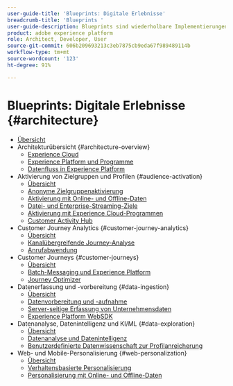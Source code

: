 ```yaml
---
user-guide-title: 'Blueprints: Digitale Erlebnisse'
breadcrumb-title: 'Blueprints '
user-guide-description: Blueprints sind wiederholbare Implementierungen, die bekannte Geschäftsprobleme adressieren und Architekturdiagramme, technische Überlegungen und Links zu relevanter Dokumentation enthalten.
product: adobe experience platform
role: Architect, Developer, User
source-git-commit: 606b209693213c3eb7875cb9eda67f989489114b
workflow-type: tm+mt
source-wordcount: '123'
ht-degree: 91%

---
```


# Blueprints: Digitale Erlebnisse {#architecture}

+ [Übersicht](/help/blueprints/overview.md)
+ Architekturübersicht {#architecture-overview}
   + [Experience Cloud](/help/blueprints/experience-platform/experience-cloud.md)
   + [Experience Platform und Programme](/help/blueprints/experience-platform/platform-applications.md)
   + [Datenfluss in Experience Platform](/help/blueprints/experience-platform/platform-data-flow.md)
+ Aktivierung von Zielgruppen und Profilen {#audience-activation}
   + [Übersicht](/help/blueprints/audience-activation/overview.md)
   + [Anonyme Zielgruppenaktivierung](/help/blueprints/audience-activation/anonymous.md)
   + [Aktivierung mit Online- und Offline-Daten](/help/blueprints/audience-activation/online-offline.md)
   + [Datei- und Enterprise-Streaming-Ziele](/help/blueprints/audience-activation/enterprise-destinations.md)
   + [Aktivierung mit Experience Cloud-Programmen](/help/blueprints/audience-activation/platform-and-applications.md)
   + [Customer Activity Hub](/help/blueprints/audience-activation/customer-activity.md)
+ Customer Journey Analytics {#customer-journey-analytics}
   + [Übersicht](/help/blueprints/customer-journey-analytics/overview.md)
   + [Kanalübergreifende Journey-Analyse](/help/blueprints/customer-journey-analytics/digital-behavioral-data-consolidation.md)
   + [Anrufabwendung](/help/blueprints/customer-journey-analytics/call-deflect.md)
+ Customer Journeys {#customer-journeys}
   + [Übersicht](/help/blueprints/customer-journeys/overview.md)
   + [Batch-Messaging und Experience Platform](/help/blueprints/customer-journeys/batch-messaging.md)
   + [Journey Optimizer](/help/blueprints/customer-journeys/journey-optimizer.md)
+ Datenerfassung und -vorbereitung {#data-ingestion}
   + [Übersicht](/help/blueprints/data-ingestion/overview.md)
   + [Datenvorbereitung und -aufnahme](/help/blueprints/data-ingestion/ingestion.md)
   + [Server-seitige Erfassung von Unternehmensdaten](/help/blueprints/data-ingestion/server-side-collection.md)
   + [Experience Platform WebSDK](/help/blueprints/data-ingestion/websdk.md)
+ Datenanalyse, Datenintelligenz und KI/ML {#data-exploration}
   + [Übersicht](/help/blueprints/data-insights/overview.md)
   + [Datenanalyse und Datenintelligenz](/help/blueprints/data-insights/analysis.md)
   + [Benutzerdefinierte Datenwissenschaft zur Profilanreicherung](/help/blueprints/data-insights/data-science.md)
+ Web- und Mobile-Personalisierung {#web-personalization}
   + [Übersicht](/help/blueprints/web-personalization/overview.md)
   + [Verhaltensbasierte Personalisierung](/help/blueprints/web-personalization/behavioral.md)
   + [Personalisierung mit Online- und Offline-Daten](/help/blueprints/web-personalization/online-offline.md)

